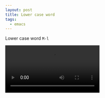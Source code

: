 ```yaml
---
layout: post
title: Lower case word
tags:
  - emacs
---
```


Lower case word `M-l`

<video controls autoplay>
  <source src="/public/videos/760054385950896129.mp4" type="video/mp4">
    Sorry your browser does not support the video tag, maybe time to upgrade?
</video>
